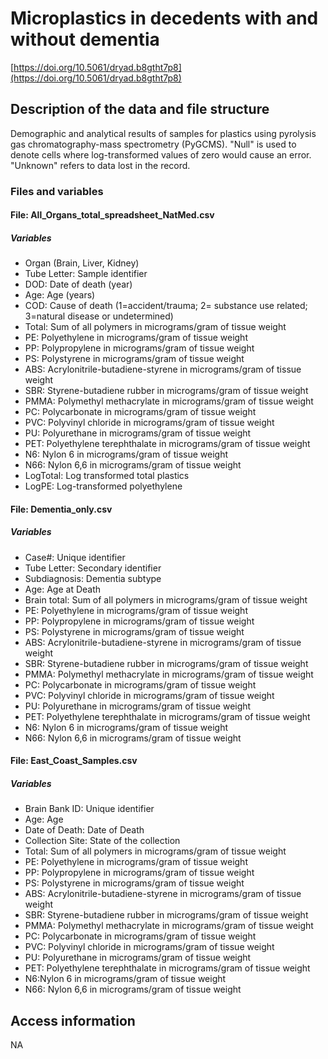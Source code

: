 # Microplastics in decedents with and without dementia

[https://doi.org/10.5061/dryad.b8gtht7p8](https://doi.org/10.5061/dryad.b8gtht7p8)

## Description of the data and file structure

Demographic and analytical results of samples for plastics using pyrolysis gas chromatography-mass spectrometry (PyGCMS). "Null" is used to denote cells where log-transformed values of zero would cause an error. "Unknown" refers to data lost in the record.

### Files and variables

#### File: All\_Organs\_total\_spreadsheet\_NatMed.csv

##### Variables

* Organ (Brain, Liver, Kidney)
* Tube Letter: Sample identifier
* DOD: Date of death (year)
* Age: Age (years)
* COD: Cause of death (1=accident/trauma; 2= substance use related; 3=natural disease or undetermined)
* Total: Sum of all polymers in micrograms/gram of tissue weight
* PE: Polyethylene in micrograms/gram of tissue weight
* PP: Polypropylene in micrograms/gram of tissue weight
* PS: Polystyrene in micrograms/gram of tissue weight
* ABS: Acrylonitrile-butadiene-styrene in micrograms/gram of tissue weight
* SBR: Styrene-butadiene rubber in micrograms/gram of tissue weight
* PMMA: Polymethyl methacrylate in micrograms/gram of tissue weight
* PC: Polycarbonate in micrograms/gram of tissue weight
* PVC: Polyvinyl chloride in micrograms/gram of tissue weight
* PU: Polyurethane in micrograms/gram of tissue weight
* PET: Polyethylene terephthalate in micrograms/gram of tissue weight
* N6: Nylon 6 in micrograms/gram of tissue weight
* N66: Nylon 6,6 in micrograms/gram of tissue weight
* LogTotal: Log transformed total plastics
* LogPE: Log-transformed polyethylene

#### File: Dementia\_only.csv

##### Variables

* Case#: Unique identifier
* Tube Letter: Secondary identifier
* Subdiagnosis: Dementia subtype
* Age: Age at Death
* Brain total: Sum of all polymers in micrograms/gram of tissue weight
* PE: Polyethylene in micrograms/gram of tissue weight
* PP: Polypropylene in micrograms/gram of tissue weight
* PS: Polystyrene in micrograms/gram of tissue weight
* ABS: Acrylonitrile-butadiene-styrene in micrograms/gram of tissue weight
* SBR: Styrene-butadiene rubber in micrograms/gram of tissue weight
* PMMA: Polymethyl methacrylate in micrograms/gram of tissue weight
* PC: Polycarbonate in micrograms/gram of tissue weight
* PVC: Polyvinyl chloride in micrograms/gram of tissue weight
* PU: Polyurethane in micrograms/gram of tissue weight
* PET: Polyethylene terephthalate in micrograms/gram of tissue weight
* N6: Nylon 6 in micrograms/gram of tissue weight
* N66: Nylon 6,6 in micrograms/gram of tissue weight

#### File: East\_Coast\_Samples.csv

##### Variables

* Brain Bank ID: Unique identifier
* Age: Age
* Date of Death: Date of Death
* Collection Site: State of the collection
* Total: Sum of all polymers in micrograms/gram of tissue weight
* PE: Polyethylene in micrograms/gram of tissue weight
* PP: Polypropylene in micrograms/gram of tissue weight
* PS: Polystyrene in micrograms/gram of tissue weight
* ABS: Acrylonitrile-butadiene-styrene in micrograms/gram of tissue weight
* SBR: Styrene-butadiene rubber in micrograms/gram of tissue weight
* PMMA: Polymethyl methacrylate in micrograms/gram of tissue weight
* PC: Polycarbonate in micrograms/gram of tissue weight
* PVC: Polyvinyl chloride in micrograms/gram of tissue weight
* PU: Polyurethane in micrograms/gram of tissue weight
* PET: Polyethylene terephthalate in micrograms/gram of tissue weight
* N6:Nylon 6 in micrograms/gram of tissue weight
* N66: Nylon 6,6 in micrograms/gram of tissue weight

## Access information

NA